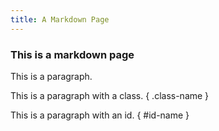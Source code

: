 ```yaml
---
title: A Markdown Page
---
```


### This is a markdown page

This is a paragraph.

This is a paragraph with a class. { .class-name }

This is a paragraph with an id. { #id-name }
